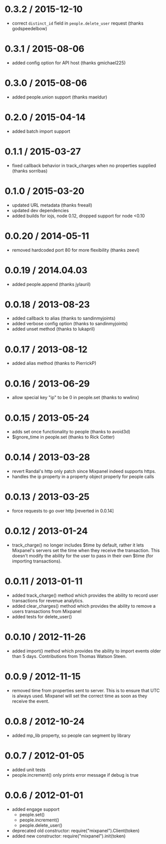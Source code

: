 0.3.2 / 2015-12-10
===================
* correct `distinct_id` field in `people.delete_user` request (thanks godspeedelbow)

0.3.1 / 2015-08-06
===================
* added config option for API host (thanks gmichael225)

0.3.0 / 2015-08-06
===================
* added people.union support (thanks maeldur)

0.2.0 / 2015-04-14
===================
* added batch import support

0.1.1 / 2015-03-27
==================
* fixed callback behavior in track_charges when no properties supplied
(thanks sorribas)

0.1.0 / 2015-03-20
===================
* updated URL metadata (thanks freeall)
* updated dev dependencies
* added builds for iojs, node 0.12, dropped support for node <0.10

0.0.20 / 2014-05-11
====================
* removed hardcoded port 80 for more flexibility (thanks zeevl)

0.0.19 / 2014.04.03
====================
* added people.append (thanks jylauril)

0.0.18 / 2013-08-23
====================
* added callback to alias (thanks to sandinmyjoints)
* added verbose config option (thanks to sandinmyjoints)
* added unset method (thanks to lukapril)

0.0.17 / 2013-08-12
====================
* added alias method (thanks to PierrickP)

0.0.16 / 2013-06-29
====================
* allow special key "ip" to be 0 in people.set (thanks to wwlinx)

0.0.15 / 2013-05-24
====================
* adds set once functionality to people (thanks to avoid3d)
* $ignore_time in people.set (thanks to Rick Cotter)

0.0.14 / 2013-03-28
====================
* revert Randal's http only patch since Mixpanel indeed supports https.
* handles the ip property in a property object properly for people calls

0.0.13 / 2013-03-25
====================
* force requests to go over http [reverted in 0.0.14]

0.0.12 / 2013-01-24
====================
* track_charge() no longer includes $time by default, rather it lets
Mixpanel's servers set the time when they receive the transaction.  This
doesn't modify the ability for the user to pass in their own $time (for
importing transactions).

0.0.11 / 2013-01-11
====================
* added track_charge() method which provides the ability to record user
transactions for revenue analytics.
* added clear_charges() method which provides the ability to remove a
users transactions from Mixpanel
* added tests for delete_user()

0.0.10 / 2012-11-26
====================
* added import() method which provides the ability to import events
older than 5 days.  Contributions from Thomas Watson Steen.

0.0.9 / 2012-11-15
===================
* removed time from properties sent to server.  This is to ensure that
UTC is always used.  Mixpanel will set the correct time as soon as they
receive the event.

0.0.8 / 2012-10-24
===================
* added mp_lib property, so people can segment by library

0.0.7 / 2012-01-05
===================
* added unit tests
* people.increment() only prints error message if debug is true

0.0.6 / 2012-01-01
===================
* added engage support
  * people.set()
  * people.increment()
  * people.delete_user()
* deprecated old constructor: require("mixpanel").Client(token)
* added new constructor: require("mixpanel").init(token)
